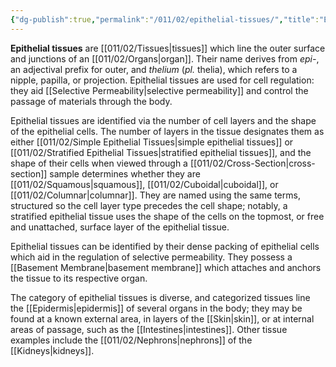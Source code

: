 ```yaml
---
{"dg-publish":true,"permalink":"/011/02/epithelial-tissues/","title":"Epithelial Tissues","tags":["BIOL422"],"noteIcon":"1","created":"2024-09-26T13:45:04.082-07:00","updated":"2024-09-26T15:17:45.359-07:00"}
---
```


**Epithelial tissues** are [[011/02/Tissues\|tissues]] which line the outer surface and junctions of an [[011/02/Organs\|organ]]. Their name derives from *epi-*, an adjectival prefix for outer, and *thelium* (*pl.* thelia), which refers to a nipple, papilla, or projection. Epithelial tissues are used for cell regulation: they aid [[Selective Permeability\|selective permeability]] and control the passage of materials through the body.

Epithelial tissues are identified via the number of cell layers and the shape of the epithelial cells. The number of layers in the tissue designates them as either [[011/02/Simple Epithelial Tissues\|simple epithelial tissues]] or [[011/02/Stratified Epithelial Tissues\|stratified epithelial tissues]], and the shape of their cells when viewed through a [[011/02/Cross-Section\|cross-section]] sample determines whether they are [[011/02/Squamous\|squamous]], [[011/02/Cuboidal\|cuboidal]], or [[011/02/Columnar\|columnar]]. They are named using the same terms, structured so the cell layer type precedes the cell shape; notably, a stratified epithelial tissue uses the shape of the cells on the topmost, or free and unattached, surface layer of the epithelial tissue.

Epithelial tissues can be identified by their dense packing of epithelial cells which aid in the regulation of selective permeability. They possess a [[Basement Membrane\|basement membrane]] which attaches and anchors the tissue to its respective organ.

The category of epithelial tissues is diverse, and categorized tissues line the [[Epidermis\|epidermis]] of several organs in the body; they may be found at a known external area, in layers of the [[Skin\|skin]], or at internal areas of passage, such as the [[Intestines\|intestines]]. Other tissue examples include the [[011/02/Nephrons\|nephrons]] of the [[Kidneys\|kidneys]].